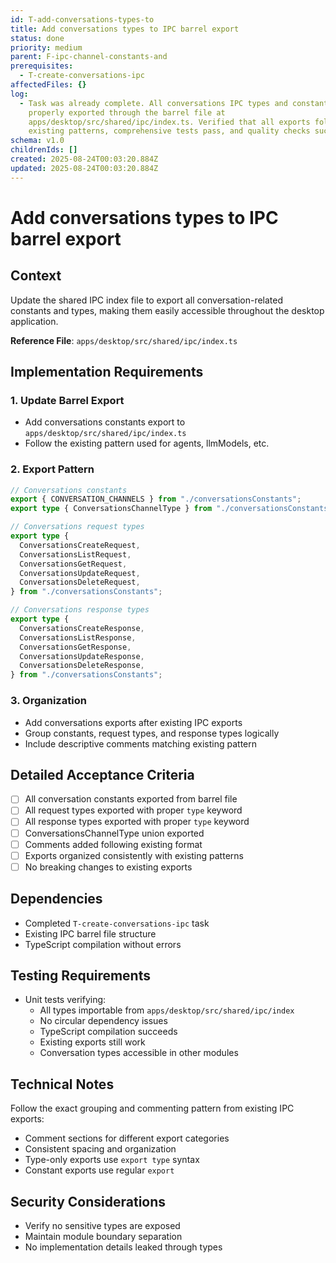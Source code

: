 ```yaml
---
id: T-add-conversations-types-to
title: Add conversations types to IPC barrel export
status: done
priority: medium
parent: F-ipc-channel-constants-and
prerequisites:
  - T-create-conversations-ipc
affectedFiles: {}
log:
  - Task was already complete. All conversations IPC types and constants are
    properly exported through the barrel file at
    apps/desktop/src/shared/ipc/index.ts. Verified that all exports follow
    existing patterns, comprehensive tests pass, and quality checks succeed.
schema: v1.0
childrenIds: []
created: 2025-08-24T00:03:20.884Z
updated: 2025-08-24T00:03:20.884Z
---
```


# Add conversations types to IPC barrel export

## Context

Update the shared IPC index file to export all conversation-related constants and types, making them easily accessible throughout the desktop application.

**Reference File**: `apps/desktop/src/shared/ipc/index.ts`

## Implementation Requirements

### 1. Update Barrel Export

- Add conversations constants export to `apps/desktop/src/shared/ipc/index.ts`
- Follow the existing pattern used for agents, llmModels, etc.

### 2. Export Pattern

```typescript
// Conversations constants
export { CONVERSATION_CHANNELS } from "./conversationsConstants";
export type { ConversationsChannelType } from "./conversationsConstants";

// Conversations request types
export type {
  ConversationsCreateRequest,
  ConversationsListRequest,
  ConversationsGetRequest,
  ConversationsUpdateRequest,
  ConversationsDeleteRequest,
} from "./conversationsConstants";

// Conversations response types
export type {
  ConversationsCreateResponse,
  ConversationsListResponse,
  ConversationsGetResponse,
  ConversationsUpdateResponse,
  ConversationsDeleteResponse,
} from "./conversationsConstants";
```

### 3. Organization

- Add conversations exports after existing IPC exports
- Group constants, request types, and response types logically
- Include descriptive comments matching existing pattern

## Detailed Acceptance Criteria

- [ ] All conversation constants exported from barrel file
- [ ] All request types exported with proper `type` keyword
- [ ] All response types exported with proper `type` keyword
- [ ] ConversationsChannelType union exported
- [ ] Comments added following existing format
- [ ] Exports organized consistently with existing patterns
- [ ] No breaking changes to existing exports

## Dependencies

- Completed `T-create-conversations-ipc` task
- Existing IPC barrel file structure
- TypeScript compilation without errors

## Testing Requirements

- Unit tests verifying:
  - All types importable from `apps/desktop/src/shared/ipc/index`
  - No circular dependency issues
  - TypeScript compilation succeeds
  - Existing exports still work
  - Conversation types accessible in other modules

## Technical Notes

Follow the exact grouping and commenting pattern from existing IPC exports:

- Comment sections for different export categories
- Consistent spacing and organization
- Type-only exports use `export type` syntax
- Constant exports use regular `export`

## Security Considerations

- Verify no sensitive types are exposed
- Maintain module boundary separation
- No implementation details leaked through types
